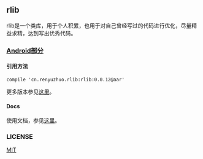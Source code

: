 ## rlib

rlib是一个类库，用于个人积累，也用于对自己曾经写过的代码进行优化，尽量精益求精，达到写出优秀代码。

### [Android部分](http://blog.renyuzhuo.cn/#/issues/13)

#### 引用方法

```
compile 'cn.renyuzhuo.rlib:rlib:0.0.12@aar'
```

更多版本参见[这里](https://bintray.com/rwebrtc/maven/rlib)。

#### Docs

使用文档，参见[这里](http://rlib.renyuzhuo.cn/android-javadoc/)。

### LICENSE

[MIT](https://github.com/RWebRTC/rlib/blob/master/LICENSE)
